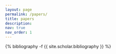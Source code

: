 ```yaml
---
layout: page
permalink: /papers/
title: papers
description: 
nav: true
nav_order: 1
---
```


<!-- _pages/publications.md -->
<div class="publications">

{% bibliography -f {{ site.scholar.bibliography }} %}

</div>
